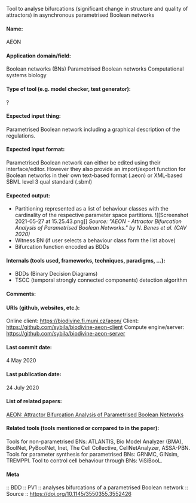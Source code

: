 Tool to analyse bifurcations (significant change in structure and quality of attractors) in asynchronous parametrised Boolean networks

#### Name:
AEON

#### Application domain/field:
Boolean networks (BNs)
Parametrised Boolean networks
Computational systems biology

#### Type of tool (e.g. model checker, test generator):
?

#### Expected input thing:
Parametrised Boolean network including a graphical description of the regulations.

#### Expected input format:
Parametrised Boolean network can either be edited using their interface/editor. However they also provide an import/export function for Boolean networks in their own text-based format (.aeon) or XML-based SBML level 3 qual standard (.sbml)

#### Expected output:
- Partitioning represented as a list of behaviour classes with the cardinality of the respective parameter space partitions.
	![[Screenshot 2021-05-27 at 15.25.43.png]] *Source: "AEON - Attractor Bifurcation Analysis of Parametrised Boolean Networks." by N. Benes et al. (CAV 2020)*
- Witness BN (if user selects a behaviour class form the list above)
- Bifurcation function encoded as BDDs

#### Internals (tools used, frameworks, techniques, paradigms, ...):
- BDDs (Binary Decision Diagrams)
- TSCC (temporal strongly connected components) detection algorithm

#### Comments:

#### URIs (github, websites, etc.):
Online client: https://biodivine.fi.muni.cz/aeon/
Client: https://github.com/sybila/biodivine-aeon-client
Compute engine/server: https://github.com/sybila/biodivine-aeon-server

#### Last commit date:
4 May 2020

#### Last publication date:
24 July 2020

#### List of related papers:
[AEON: Attractor Bifurcation Analysis of Parametrised Boolean Networks](https://doi.org/10.1007/978-3-030-53288-8_28)

#### Related tools (tools mentioned or compared to in the paper):
Tools for non-parametrised BNs: ATLANTIS, Bio Model Analyzer (BMA), BoolNet, PyBoolNet, Inet, The Cell Collective, CellNetAnalyzer, ASSA-PBN.
Tools for parameter synthesis for parametrised BNs: GRNMC, GINsim, TREMPPI.
Tool to control cell behaviour through BNs: ViSiBooL.

#### Meta
:: BDD
:: PV1           :: analyses bifurcations of a parametrised Boolean network
:: Source :: https://doi.org/10.1145/3550355.3552426